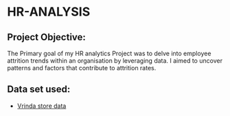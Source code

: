 # HR-ANALYSIS
## Project Objective:
The Primary goal of my HR analytics Project was to delve into employee attrition trends within an organisation by leveraging data. I aimed to uncover patterns and factors that contribute to attrition rates.
## Data set used:
- <a href="https://github.com/Shilpa2654/HR-ANALYSIS/blob/main/HR_Analytics.csv">Vrinda store data</a>
